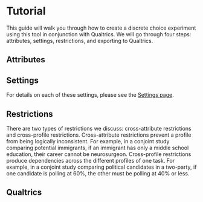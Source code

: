 # Tutorial

This guide will walk you through how to create a discrete choice experiment using this tool in conjunction with Qualtrics. We will go through four steps: attributes, settings, restrictions, and exporting to Qualtrics.

## Attributes

## Settings

For details on each of these settings, please see the [Settings page](tutorial.md).



## Restrictions

There are two types of restrictions we discuss: cross-attribute restrictions and cross-profile restrictions. Cross-attribute restrictions prevent a profile from being logically inconsistent. For example, in a conjoint study comparing potential immigrants, if an immigrant has only a middle school education, their career cannot be neurosurgeon. Cross-profile restrictions produce dependencies across the different profiles of one task. For example, in a conjoint study comparing political candidates in a two-party, if one candidate is polling at 60%, the other must be polling at 40% or less.

## Qualtrics